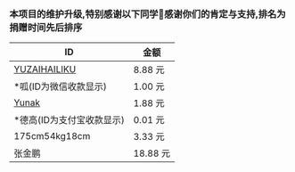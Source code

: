 ### 本项目的维护升级,特别感谢以下同学🌹感谢你们的肯定与支持,排名为捐赠时间先后排序

| ID                                              | 金额    |
| ----------------------------------------------- | ------- |
| [YUZAIHAILIKU](https://github.com/YUZAIHAILIKU) | 8.88 元 |
|    *呱(ID为微信收款显示)         | 1.00 元   |
|     [Yunak](https://github.com/Yunak)                                      | 1.88 元   |
|    *德高(ID为支付宝收款显示)                                          | 0.01 元   |
|  175cm54kg18cm| 3.33 元 |
|       张金鹏                                             | 18.88 元  |
